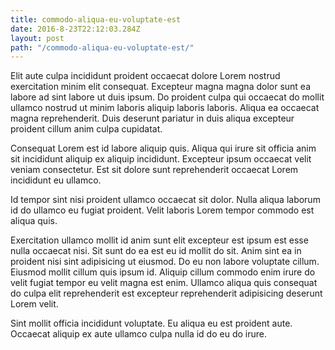 ```yaml
---
title: commodo-aliqua-eu-voluptate-est
date: 2016-8-23T22:12:03.284Z
layout: post
path: "/commodo-aliqua-eu-voluptate-est/"
---
```


Elit aute culpa incididunt proident occaecat dolore Lorem nostrud exercitation minim elit consequat. Excepteur magna magna dolor sunt ea labore ad sint labore ut duis ipsum. Do proident culpa qui occaecat do mollit ullamco nostrud ut minim laboris aliquip laboris laboris. Aliqua ea occaecat magna reprehenderit. Duis deserunt pariatur in duis aliqua excepteur proident cillum anim culpa cupidatat.

Consequat Lorem est id labore aliquip quis. Aliqua qui irure sit officia anim sit incididunt aliquip ex aliquip incididunt. Excepteur ipsum occaecat velit veniam consectetur. Est sit dolore sunt reprehenderit occaecat Lorem incididunt eu ullamco.

Id tempor sint nisi proident ullamco occaecat sit dolor. Nulla aliqua laborum id do ullamco eu fugiat proident. Velit laboris Lorem tempor commodo est aliqua quis.

Exercitation ullamco mollit id anim sunt elit excepteur est ipsum est esse nulla occaecat nisi. Sit sunt do ea est eu id mollit do sit. Anim sint ea in proident nisi sint adipisicing ut eiusmod. Do eu non labore voluptate cillum. Eiusmod mollit cillum quis ipsum id. Aliquip cillum commodo enim irure do velit fugiat tempor eu velit magna est enim. Ullamco aliqua quis consequat do culpa elit reprehenderit est excepteur reprehenderit adipisicing deserunt Lorem velit.

Sint mollit officia incididunt voluptate. Eu aliqua eu est proident aute. Occaecat aliquip ex aute ullamco culpa nulla id do eu do irure.